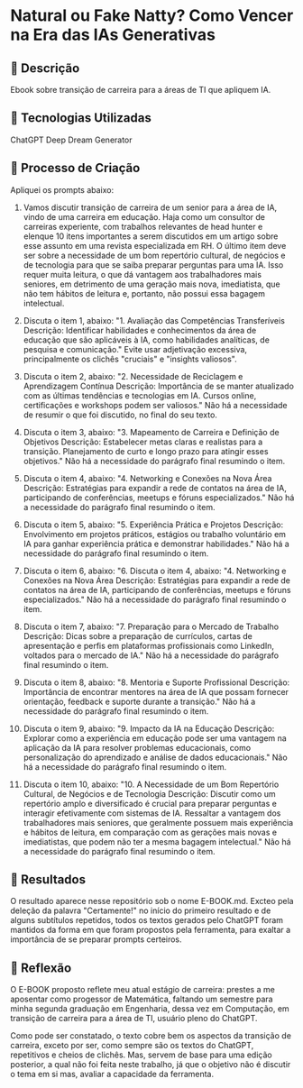 # Natural ou Fake Natty? Como Vencer na Era das IAs Generativas

## 📒 Descrição

Ebook sobre transição de carreira para a áreas de TI que apliquem IA.

## 🤖 Tecnologias Utilizadas

ChatGPT
Deep Dream Generator

## 🧐 Processo de Criação

Apliquei os prompts abaixo:

1. Vamos discutir transição de carreira de um senior para a área de IA, vindo de uma carreira em educação.
   Haja como um consultor de carreiras experiente, com trabalhos relevantes de head hunter e elenque 10 itens importantes a serem discutidos em um artigo sobre esse assunto em uma revista especializada em RH.
   O último item deve ser sobre a necessidade de um bom repertório cultural, de negócios e de tecnologia para que se saiba preparar perguntas para uma IA. Isso requer muita leitura, o que dá vantagem aos trabalhadores mais seniores, em detrimento de uma geração mais nova, imediatista, que não tem hábitos de leitura e, portanto, não possui essa bagagem intelectual.

2. Discuta o item 1, abaixo:
   "1. Avaliação das Competências Transferíveis
   Descrição: Identificar habilidades e conhecimentos da área de educação que são aplicáveis à IA, como habilidades analíticas, de pesquisa e comunicação."
   Evite usar adjetivação excessiva, principalmente os clichês "cruciais" e "insights valiosos".

3. Discuta o item 2, abaixo:
   "2. Necessidade de Reciclagem e Aprendizagem Contínua
   Descrição: Importância de se manter atualizado com as últimas tendências e tecnologias em IA. Cursos online, certificações e workshops podem ser valiosos."
   Não há a necessidade de resumir o que foi discutido, no final do seu texto.

4. Discuta o item 3, abaixo:
   "3. Mapeamento de Carreira e Definição de Objetivos
   Descrição: Estabelecer metas claras e realistas para a transição. Planejamento de curto e longo prazo para atingir esses objetivos."
   Não há a necessidade do parágrafo final resumindo o item.

5. Discuta o item 4, abaixo:
   "4. Networking e Conexões na Nova Área
   Descrição: Estratégias para expandir a rede de contatos na área de IA, participando de conferências, meetups e fóruns especializados."
   Não há a necessidade do parágrafo final resumindo o item.

6. Discuta o item 5, abaixo:
"5. Experiência Prática e Projetos
Descrição: Envolvimento em projetos práticos, estágios ou trabalho voluntário em IA para ganhar experiência prática e demonstrar habilidades."
Não há a necessidade do parágrafo final resumindo o item.

7. Discuta o item 6, abaixo:
"6. Discuta o item 4, abaixo:
"4. Networking e Conexões na Nova Área
Descrição: Estratégias para expandir a rede de contatos na área de IA, participando de conferências, meetups e fóruns especializados."
Não há a necessidade do parágrafo final resumindo o item.

8. Discuta o item 7, abaixo:
"7. Preparação para o Mercado de Trabalho
Descrição: Dicas sobre a preparação de currículos, cartas de apresentação e perfis em plataformas profissionais como LinkedIn, voltados para o mercado de IA."
Não há a necessidade do parágrafo final resumindo o item.

9. Discuta o item 8, abaixo:
"8. Mentoria e Suporte Profissional
Descrição: Importância de encontrar mentores na área de IA que possam fornecer orientação, feedback e suporte durante a transição."
Não há a necessidade do parágrafo final resumindo o item.

10. Discuta o item 9, abaixo:
"9. Impacto da IA na Educação
Descrição: Explorar como a experiência em educação pode ser uma vantagem na aplicação da IA para resolver problemas educacionais, como personalização do aprendizado e análise de dados educacionais."
Não há a necessidade do parágrafo final resumindo o item.

11. Discuta o item 10, abaixo:
"10. A Necessidade de um Bom Repertório Cultural, de Negócios e de Tecnologia
Descrição: Discutir como um repertório amplo e diversificado é crucial para preparar perguntas e interagir efetivamente com sistemas de IA. Ressaltar a vantagem dos trabalhadores mais seniores, que geralmente possuem mais experiência e hábitos de leitura, em comparação com as gerações mais novas e imediatistas, que podem não ter a mesma bagagem intelectual."
Não há a necessidade do parágrafo final resumindo o item.

## 🚀 Resultados

O resultado aparece nesse repositório sob o nome E-BOOK.md. Excteo pela deleção da palavra "Certamente!" no início do primeiro resultado e de alguns subtítulos repetidos, todos os textos gerados pelo ChatGPT foram mantidos da forma em que foram propostos pela ferramenta, para exaltar a importância de se preparar prompts certeiros.

## 💭 Reflexão

O E-BOOK proposto reflete meu atual estágio de carreira: prestes a me aposentar como progessor de Matemática, faltando um semestre para minha segunda graduação em Engenharia, dessa vez em Computação, em transição de carreira para a área de TI, usuário pleno do ChatGPT.

Como pode ser constatado, o texto cobre bem os aspectos da transição de carreira, exceto por ser, como sempre são os textos do ChatGPT, repetitivos e cheios de clichês. Mas, servem de base para uma edição posterior, a qual não foi feita neste trabalho, já que o objetivo não é discutir o tema em si mas, avaliar a capacidade da ferramenta.
